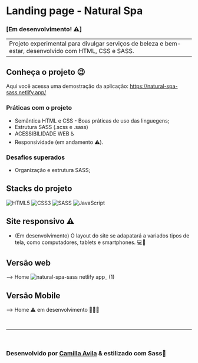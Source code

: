 # Landing page  - Natural Spa 
### [Em desenvolvimento! ⚠️]

<table>
<tr>
<td>
  Projeto experimental para divulgar serviços de beleza e bem-estar, desenvolvido com HTML, CSS e SASS. 
</td>
</tr>
</table>

## Conheça o projeto 😉
Aqui você acessa uma demostração da aplicação: https://natural-spa-sass.netlify.app/


### Práticas com o projeto

- Semântica HTML e CSS - Boas práticas de uso das linguegens;
- Estrutura SASS (.scss e .sass)
- ACESSIBILIDADE WEB ♿
- Responsividade (em andamento ⚠️).

### Desafios superados

- Organização e estrutura SASS;

## Stacks do projeto


![HTML5](https://img.shields.io/badge/HTML5-E34F26?style=for-the-badge&logo=html5&logoColor=white)
![CSS3](https://img.shields.io/badge/CSS3-1572B6?style=for-the-badge&logo=css3&logoColor=white)
![SASS](https://img.shields.io/badge/sass-ff69b4?style=for-the-badge&logo=sass&logoColor=white)
![JavaScript](https://img.shields.io/badge/JavaScript-F7DF1E?style=for-the-badge&logo=javascript&logoColor=black)

## Site responsivo ⚠️

- (Em desenvolvimento) O layout do site se adapatará a variados tipos de tela, como computadores, tablets e smartphones. 💻📲

## Versão web
--> Home
![natural-spa-sass netlify app_ (1)](https://user-images.githubusercontent.com/115038212/212176211-851b2832-a6eb-4f01-b86f-5ed0b34112e3.png)





## Versão Mobile
--> Home 
⚠️ em desenvolvimento 👩🏻‍💻

<br>
<hr>
<br>

### Desenvolvido por [Camilla Avila](https://www.linkedin.com/in/avilacamilla) & estilizado com Sass💜

